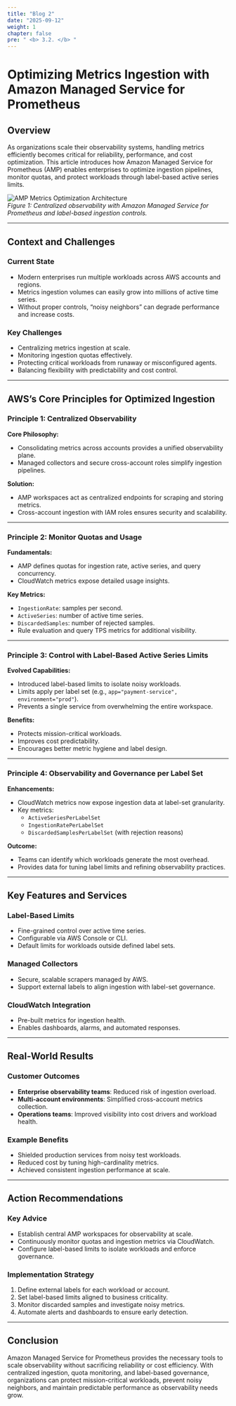 ```yaml
---
title: "Blog 2"
date: "2025-09-12"
weight: 1
chapter: false
pre: " <b> 3.2. </b> "
---
```


# Optimizing Metrics Ingestion with Amazon Managed Service for Prometheus

## Overview

As organizations scale their observability systems, handling metrics efficiently becomes critical for reliability, performance, and cost optimization. This article introduces how Amazon Managed Service for Prometheus (AMP) enables enterprises to optimize ingestion pipelines, monitor quotas, and protect workloads through label-based active series limits.

![AMP Metrics Optimization Architecture](/images/AMP.png)  
_Figure 1: Centralized observability with Amazon Managed Service for Prometheus and label-based ingestion controls._

---

## Context and Challenges

### Current State

- Modern enterprises run multiple workloads across AWS accounts and regions.
- Metrics ingestion volumes can easily grow into millions of active time series.
- Without proper controls, “noisy neighbors” can degrade performance and increase costs.

### Key Challenges

- Centralizing metrics ingestion at scale.
- Monitoring ingestion quotas effectively.
- Protecting critical workloads from runaway or misconfigured agents.
- Balancing flexibility with predictability and cost control.

---

## AWS’s Core Principles for Optimized Ingestion

### Principle 1: Centralized Observability

**Core Philosophy:**

- Consolidating metrics across accounts provides a unified observability plane.
- Managed collectors and secure cross-account roles simplify ingestion pipelines.

**Solution:**

- AMP workspaces act as centralized endpoints for scraping and storing metrics.
- Cross-account ingestion with IAM roles ensures security and scalability.

---

### Principle 2: Monitor Quotas and Usage

**Fundamentals:**

- AMP defines quotas for ingestion rate, active series, and query concurrency.
- CloudWatch metrics expose detailed usage insights.

**Key Metrics:**

- `IngestionRate`: samples per second.
- `ActiveSeries`: number of active time series.
- `DiscardedSamples`: number of rejected samples.
- Rule evaluation and query TPS metrics for additional visibility.

---

### Principle 3: Control with Label-Based Active Series Limits

**Evolved Capabilities:**

- Introduced label-based limits to isolate noisy workloads.
- Limits apply per label set (e.g., `app="payment-service", environment="prod"`).
- Prevents a single service from overwhelming the entire workspace.

**Benefits:**

- Protects mission-critical workloads.
- Improves cost predictability.
- Encourages better metric hygiene and label design.

---

### Principle 4: Observability and Governance per Label Set

**Enhancements:**

- CloudWatch metrics now expose ingestion data at label-set granularity.
- Key metrics:
  - `ActiveSeriesPerLabelSet`
  - `IngestionRatePerLabelSet`
  - `DiscardedSamplesPerLabelSet` (with rejection reasons)

**Outcome:**

- Teams can identify which workloads generate the most overhead.
- Provides data for tuning label limits and refining observability practices.

---

## Key Features and Services

### Label-Based Limits

- Fine-grained control over active time series.
- Configurable via AWS Console or CLI.
- Default limits for workloads outside defined label sets.

### Managed Collectors

- Secure, scalable scrapers managed by AWS.
- Support external labels to align ingestion with label-set governance.

### CloudWatch Integration

- Pre-built metrics for ingestion health.
- Enables dashboards, alarms, and automated responses.

---

## Real-World Results

### Customer Outcomes

- **Enterprise observability teams**: Reduced risk of ingestion overload.
- **Multi-account environments**: Simplified cross-account metrics collection.
- **Operations teams**: Improved visibility into cost drivers and workload health.

### Example Benefits

- Shielded production services from noisy test workloads.
- Reduced cost by tuning high-cardinality metrics.
- Achieved consistent ingestion performance at scale.

---

## Action Recommendations

### Key Advice

- Establish central AMP workspaces for observability at scale.
- Continuously monitor quotas and ingestion metrics via CloudWatch.
- Configure label-based limits to isolate workloads and enforce governance.

### Implementation Strategy

1. Define external labels for each workload or account.
2. Set label-based limits aligned to business criticality.
3. Monitor discarded samples and investigate noisy metrics.
4. Automate alerts and dashboards to ensure early detection.

---

## Conclusion

Amazon Managed Service for Prometheus provides the necessary tools to scale observability without sacrificing reliability or cost efficiency. With centralized ingestion, quota monitoring, and label-based governance, organizations can protect mission-critical workloads, prevent noisy neighbors, and maintain predictable performance as observability needs grow.
